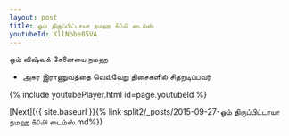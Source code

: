 ```yaml
---
layout: post
title: ஓம் திருப்பிட்டாயா நமஹ ௧௦௮ டைம்ஸ்
youtubeId: KllNobe85VA
---
```

 
 
 ஓம் விஷ்வக் சேனையை நமஹ  
 
 -  அசுர இராணுவத்தை வெவ்வேறு திசைகளில் சிதறடிப்பவர் 
 
  
 
  
 
 
 
 
 
 


{% include youtubePlayer.html id=page.youtubeId %}
 
[Next]({{ site.baseurl }}{% link  split2/_posts/2015-09-27-ஓம் திருப்பிட்டாயா நமஹ ௧௦௮ டைம்ஸ்.md%})
 
